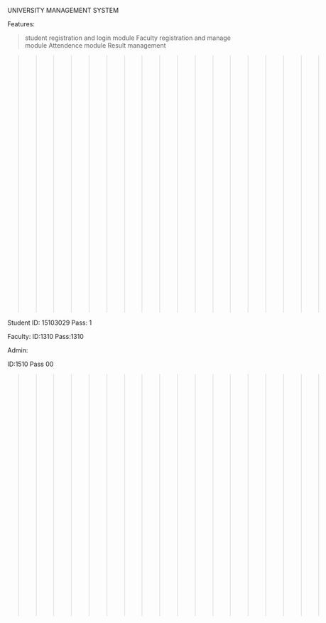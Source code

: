 UNIVERSITY MANAGEMENT SYSTEM

Features:

> student registration and login module
> Faculty registration and manage module
> Attendence module
> Result management 


>>>>>>>>>>>>>>>>>>>Login Details<<<<<<<<<<<<<<<<<<<<<<

Student
ID: 15103029
Pass: 1

Faculty:
ID:1310
Pass:1310

Admin:

ID:1510
Pass 00

>>>>>>>>>>>>>>>>>>>>>>><<<<<<<<<<<<<<<<<<<<<<<<<<<<<<<<